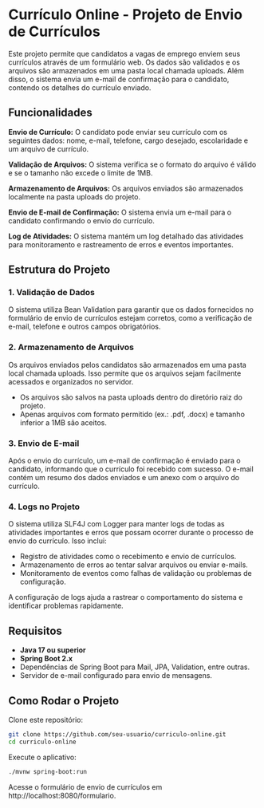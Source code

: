 # Currículo Online - Projeto de Envio de Currículos

Este projeto permite que candidatos a vagas de emprego enviem seus currículos através de um formulário web. Os dados são validados e os arquivos são armazenados em uma pasta local chamada uploads. Além disso, o sistema envia um e-mail de confirmação para o candidato, contendo os detalhes do currículo enviado.

## Funcionalidades

**Envio de Currículo:** O candidato pode enviar seu currículo com os seguintes dados: nome, e-mail, telefone, cargo desejado, escolaridade e um arquivo de currículo.

**Validação de Arquivos:** O sistema verifica se o formato do arquivo é válido e se o tamanho não excede o limite de 1MB.

**Armazenamento de Arquivos:** Os arquivos enviados são armazenados localmente na pasta uploads do projeto.

**Envio de E-mail de Confirmação:** O sistema envia um e-mail para o candidato confirmando o envio do currículo.

**Log de Atividades:** O sistema mantém um log detalhado das atividades para monitoramento e rastreamento de erros e eventos importantes.

## Estrutura do Projeto

### 1. Validação de Dados

O sistema utiliza Bean Validation para garantir que os dados fornecidos no formulário de envio de currículos estejam corretos, como a verificação de e-mail, telefone e outros campos obrigatórios.

### 2. Armazenamento de Arquivos

Os arquivos enviados pelos candidatos são armazenados em uma pasta local chamada uploads. Isso permite que os arquivos sejam facilmente acessados e organizados no servidor.

- Os arquivos são salvos na pasta uploads dentro do diretório raiz do projeto.
- Apenas arquivos com formato permitido (ex.: .pdf, .docx) e tamanho inferior a 1MB são aceitos.

### 3. Envio de E-mail

Após o envio do currículo, um e-mail de confirmação é enviado para o candidato, informando que o currículo foi recebido com sucesso. O e-mail contém um resumo dos dados enviados e um anexo com o arquivo do currículo.

### 4. Logs no Projeto

O sistema utiliza SLF4J com Logger para manter logs de todas as atividades importantes e erros que possam ocorrer durante o processo de envio do currículo. Isso inclui:

- Registro de atividades como o recebimento e envio de currículos.
- Armazenamento de erros ao tentar salvar arquivos ou enviar e-mails.
- Monitoramento de eventos como falhas de validação ou problemas de configuração.

A configuração de logs ajuda a rastrear o comportamento do sistema e identificar problemas rapidamente.

## Requisitos

- **Java 17 ou superior**
- **Spring Boot 2.x**
- Dependências de Spring Boot para Mail, JPA, Validation, entre outras.
- Servidor de e-mail configurado para envio de mensagens.

## Como Rodar o Projeto

Clone este repositório:

```bash
git clone https://github.com/seu-usuario/curriculo-online.git
cd curriculo-online
```

Execute o aplicativo:

```bash
./mvnw spring-boot:run
```

Acesse o formulário de envio de currículos em http://localhost:8080/formulario.


